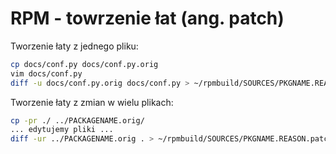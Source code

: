 RPM - towrzenie łat (ang. patch)
================================

Tworzenie łaty z jednego pliku:

``` bash
cp docs/conf.py docs/conf.py.orig
vim docs/conf.py
diff -u docs/conf.py.orig docs/conf.py > ~/rpmbuild/SOURCES/PKGNAME.REASON.patch
```

Tworzenie łaty z zmian w wielu plikach:

``` bash
cp -pr ./ ../PACKAGENAME.orig/
... edytujemy pliki ...
diff -ur ../PACKAGENAME.orig . > ~/rpmbuild/SOURCES/PKGNAME.REASON.patch
```
